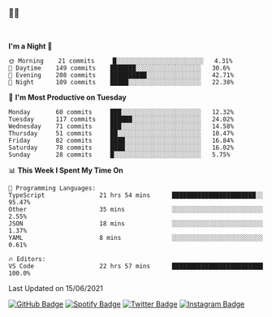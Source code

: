 ### 🤙🍺

<!-- <a href="https://github-readme-stats.vercel.app/api?username=hzak2xx&count_private=true&show_icons=true&theme=dracula">
  <img align="center" src="https://github-readme-stats.vercel.app/api?username=hzak2xx&count_private=true&show_icons=true&theme=dracula" />
</a>
</br> -->
</br>

<!--START_SECTION:waka-->
**I'm a Night 🦉** 

```text
🌞 Morning    21 commits     █░░░░░░░░░░░░░░░░░░░░░░░░   4.31% 
🌆 Daytime    149 commits    ███████░░░░░░░░░░░░░░░░░░   30.6% 
🌃 Evening    208 commits    ██████████░░░░░░░░░░░░░░░   42.71% 
🌙 Night      109 commits    █████░░░░░░░░░░░░░░░░░░░░   22.38%

```
📅 **I'm Most Productive on Tuesday** 

```text
Monday       60 commits     ███░░░░░░░░░░░░░░░░░░░░░░   12.32% 
Tuesday      117 commits    ██████░░░░░░░░░░░░░░░░░░░   24.02% 
Wednesday    71 commits     ███░░░░░░░░░░░░░░░░░░░░░░   14.58% 
Thursday     51 commits     ██░░░░░░░░░░░░░░░░░░░░░░░   10.47% 
Friday       82 commits     ████░░░░░░░░░░░░░░░░░░░░░   16.84% 
Saturday     78 commits     ████░░░░░░░░░░░░░░░░░░░░░   16.02% 
Sunday       28 commits     █░░░░░░░░░░░░░░░░░░░░░░░░   5.75%

```


📊 **This Week I Spent My Time On** 

```text
💬 Programming Languages: 
TypeScript               21 hrs 54 mins      ███████████████████████░░   95.47% 
Other                    35 mins             ░░░░░░░░░░░░░░░░░░░░░░░░░   2.55% 
JSON                     18 mins             ░░░░░░░░░░░░░░░░░░░░░░░░░   1.37% 
YAML                     8 mins              ░░░░░░░░░░░░░░░░░░░░░░░░░   0.61%

🔥 Editors: 
VS Code                  22 hrs 57 mins      █████████████████████████   100.0%

```


 Last Updated on 15/06/2021
<!--END_SECTION:waka-->

[![GitHub Badge](https://img.shields.io/badge/GitHub-100000?style=for-the-badge&logo=github&logoColor=white)](https://github.com/hzak2xx)
[![Spotify Badge](https://img.shields.io/badge/Spotify-1ED760?&style=for-the-badge&logo=spotify&logoColor=white)](https://open.spotify.com/user/uf90s6sbbh75a1mt44clkhkvf)
[![Twitter Badge](https://img.shields.io/badge/Twitter-1DA1F2?style=for-the-badge&logo=twitter&logoColor=white)](https://twitter.com/hzak2xx)
[![Instagram Badge](https://img.shields.io/badge/Instagram-E4405F?style=for-the-badge&logo=instagram&logoColor=white)](https://www.instagram.com/hzak2xx/)
